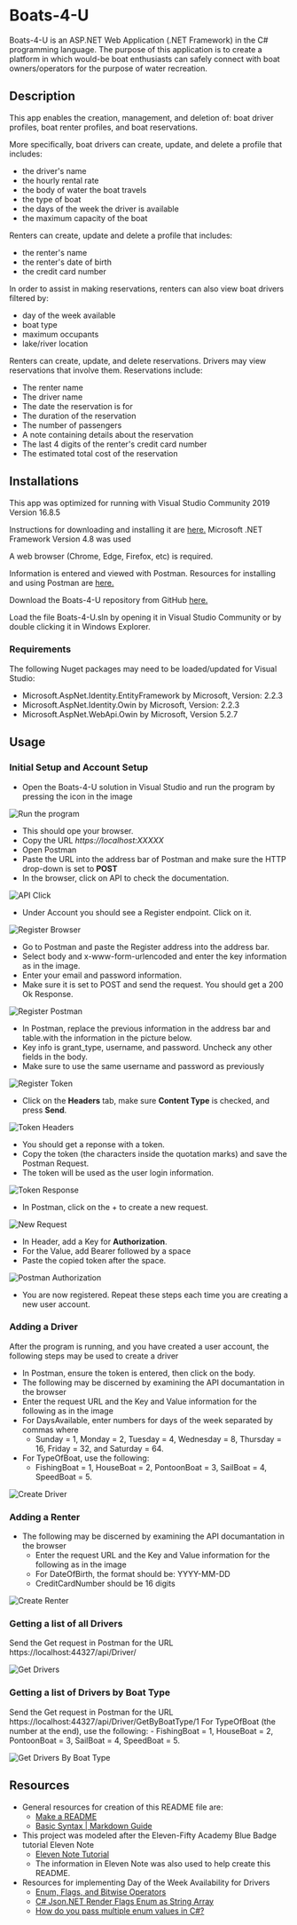 # Boats-4-U

Boats-4-U is an ASP.NET Web Application (.NET Framework) in the C# programming language.
The purpose of this application is to create a platform in which would-be boat enthusiasts can safely connect with boat owners/operators for the purpose of water recreation.

## Description

This app enables the creation, management, and deletion of: boat driver profiles, boat renter profiles, and boat reservations.

More specifically, boat drivers can create, update, and delete a profile that includes:
- the driver's name
- the hourly rental rate
- the body of water the boat travels
- the type of boat
- the days of the week the driver is available
- the maximum capacity of the boat

Renters can create, update and delete a profile that includes:
- the renter's name
- the renter's date of birth
- the credit card number

In order to assist in making reservations, renters can also view boat drivers filtered by:
- day of the week available
- boat type
- maximum occupants
- lake/river location

Renters can create, update, and delete reservations. Drivers may view reservations that involve them. Reservations include:
- The renter name
- The driver name
- The date the reservation is for
- The duration of the reservation
- The number of passengers
- A note containing details about the reservation
- The last 4 digits of the renter's credit card number
- The estimated total cost of the reservation

## Installations

This app was optimized for running with Visual Studio Community 2019 Version 16.8.5

Instructions for downloading and installing it are [here.](https://visualstudio.microsoft.com/vs/community/)
Microsoft .NET Framework Version 4.8 was used

A web browser (Chrome, Edge, Firefox, etc) is required.

Information is entered and viewed with Postman.
Resources for installing and using Postman are [here.](https://www.postman.com/)

Download the Boats-4-U repository from GitHub [here.](https://github.com/adamkr13/Boats-4-U.git)

Load the file Boats-4-U.sln by opening it in Visual Studio Community or by double clicking it in Windows Explorer.

### Requirements

The following Nuget packages may need to be loaded/updated for Visual Studio:
- Microsoft.AspNet.Identity.EntityFramework by Microsoft, Version: 2.2.3
- Microsoft.AspNet.Identity.Owin by Microsoft, Version: 2.2.3
- Microsoft.AspNet.WebApi.Owin by Microsoft, Version 5.2.7

## Usage

### Initial Setup and Account Setup

- Open the Boats-4-U solution in Visual Studio and run the program by pressing the icon in the image

![Run the program](/Images/RunSolution.jpg)

- This should ope your browser.
- Copy the URL _https://localhost:XXXXX_
- Open Postman
- Paste the URL into the address bar of Postman and make sure the HTTP drop-down is set to __POST__
- In the browser, click on API to check the documentation.

![API Click](/Images/APIDocumentationLink.jpg)

- Under Account you should see a Register endpoint. Click on it.

![Register Browser](/Images/RegisterBrowser.jpg)

- Go to Postman and paste the Register address into the address bar.
- Select body and x-www-form-urlencoded and enter the key information as in the image.
- Enter your email and password information.
- Make sure it is set to POST and send the request. You should get a 200 Ok Response.

![Register Postman](/Images/RegisterResponse.jpg)

- In Postman, replace the previous information in the address bar and table.with the information in the picture below.
- Key info is grant_type, username, and password. Uncheck any other fields in the body.
- Make sure to use the same username and password as previously

![Register Token](/Images/RegisterToken.jpg)

- Click on the __Headers__ tab, make sure __Content Type__ is checked, and press __Send__.

![Token Headers](/Images/RegisterTokenHeaders.jpg)

- You should get a reponse with a token.
- Copy the token (the characters inside the quotation marks) and save the Postman Request.
- The token will be used as the user login information.

![Token Response](/Images/TokenResponse.jpg)

- In Postman, click on the + to create a new request.

![New Request](/Images/PostmanNewRequest.jpg)

- In Header, add a Key for __Authorization__.
- For the Value, add Bearer followed by a space
- Paste the copied token after the space.

![Postman Authorization](/Images/PostmanAuthorization.jpg)

- You are now registered. Repeat these steps each time you are creating a new user account.

### Adding a Driver

After the program is running, and you have created a user account, the following steps may be used to create a driver
  - In Postman, ensure the token is entered, then click on the body.
  - The following may be discerned by examining the API documantation in the browser
  - Enter the request URL and the Key and Value information for the following as in the image
  - For DaysAvailable, enter numbers for days of the week separated by commas where
    - Sunday = 1, Monday = 2, Tuesday = 4, Wednesday = 8, Thursday = 16, Friday = 32, and Saturday = 64.
  - For TypeOfBoat, use the following:
    - FishingBoat = 1, HouseBoat = 2, PontoonBoat = 3, SailBoat = 4, SpeedBoat = 5.
 
![Create Driver](/Images/CreateDriver.jpg)
 
### Adding a Renter
 
- The following may be discerned by examining the API documantation in the browser
  - Enter the request URL and the Key and Value information for the following as in the image  
  - For DateOfBirth, the format should be: YYYY-MM-DD
  - CreditCardNumber should be 16 digits    
 
![Create Renter](/Images/CreateDriver.jpg)
 
### Getting a list of all Drivers
 
Send the Get request in Postman for the  URL https://localhost:44327/api/Driver/
 
![Get Drivers](/Images/GetAllDrivers.jpg)

### Getting a list of Drivers by Boat Type

Send the Get request in Postman for the URL https://localhost:44327/api/Driver/GetByBoatType/1
For TypeOfBoat (the number at the end), use the following:
    - FishingBoat = 1, HouseBoat = 2, PontoonBoat = 3, SailBoat = 4, SpeedBoat = 5.

![Get Drivers By Boat Type](/Images/GetDriversByBoatType)


## Resources

- General resources for creation of this README file are:
  - [Make a README](https://www.makeareadme.com/)
  - [Basic Syntax | Markdown Guide](https://www.markdownguide.org/basic-syntax/)
- This project was modeled after the Eleven-Fifty Academy Blue Badge tutorial Eleven Note
  - [Eleven Note Tutorial](https://elevenfifty.instructure.com/courses/517/pages/eleven-note-0-dot-00-introduction?module_item_id=35656)
  - The information in Eleven Note was also used to help create this README.
- Resources for implementing Day of the Week Availability for Drivers
  - [Enum, Flags, and Bitwise Operators](https://www.alanzucconi.com/2015/07/26/enum-flags-and-bitwise-operators/)
  - [C# Json.NET Render Flags Enum as String Array](https://stackoverflow.com/questions/43143175/c-sharp-json-net-render-flags-enum-as-string-array)
  - [How do you pass multiple enum values in C#?](https://stackoverflow.com/questions/1030090/how-do-you-pass-multiple-enum-values-in-c)
